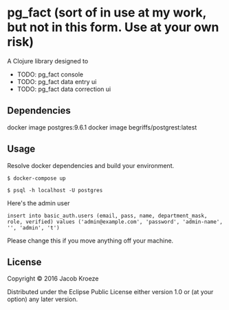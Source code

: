 # pg_fact (sort of in use at my work, but not in this form. Use at your own risk)

A Clojure library designed to
* TODO: pg_fact console
* TODO: pg_fact data entry ui
* TODO: pg_fact data correction ui

## Dependencies

docker image postgres:9.6.1
docker image begriffs/postgrest:latest

## Usage

Resolve docker dependencies and build your environment.

  `$ docker-compose up`

  `$ psql -h localhost -U postgres`

Here's the admin user

`
insert into basic_auth.users
 (email, pass, name, department_mask, role, verified)
values
 ('admin@example.com', 'password', 'admin-name', '', 'admin', 't')
`

Please change this if you move anything off your machine.

## License

Copyright © 2016 Jacob Kroeze

Distributed under the Eclipse Public License either version 1.0 or (at
your option) any later version.
